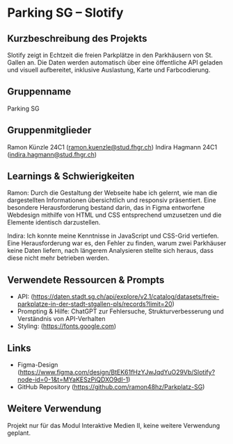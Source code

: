 # Parking SG – Slotify

## Kurzbeschreibung des Projekts
Slotify zeigt in Echtzeit die freien Parkplätze in den Parkhäusern von St. Gallen an. Die Daten werden automatisch über eine öffentliche API geladen und visuell aufbereitet, inklusive Auslastung, Karte und Farbcodierung.

## Gruppenname
Parking SG

## Gruppenmitglieder
Ramon Künzle 24C1 (ramon.kuenzle@stud.fhgr.ch)
Indira Hagmann 24C1 (indira.hagmann@stud.fhgr.ch)

## Learnings & Schwierigkeiten
Ramon: 
Durch die Gestaltung der Webseite habe ich gelernt, wie man die dargestellten Informationen übersichtlich und responsiv präsentiert. Eine besondere Herausforderung bestand darin, das in Figma entworfene Webdesign mithilfe von HTML und CSS entsprechend umzusetzen und die Elemente identisch darzustellen.

Indira: Ich konnte meine Kenntnisse in JavaScript und CSS-Grid vertiefen. Eine Herausforderung war es, den Fehler zu finden, warum zwei Parkhäuser keine Daten liefern, nach längerem Analysieren stellte sich heraus, dass diese nicht mehr betrieben werden.

## Verwendete Ressourcen & Prompts
- API: (https://daten.stadt.sg.ch/api/explore/v2.1/catalog/datasets/freie-parkplatze-in-der-stadt-stgallen-pls/records?limit=20)  
- Prompting & Hilfe: ChatGPT zur Fehlersuche, Strukturverbesserung und Verständnis von API-Verhalten
- Styling: (https://fonts.google.com)

## Links
- Figma-Design (https://www.figma.com/design/BtEK61fHzYJwJqdYuO29Vb/Slotify?node-id=0-1&t=MYaKESzPiQDXO9dI-1)
- GitHub Repository (https://github.com/ramon48hz/Parkplatz-SG)

## Weitere Verwendung
Projekt nur für das Modul Interaktive Medien II, keine weitere Verwendung geplant.
